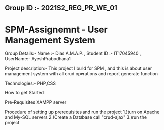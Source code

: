 ## Group ID :- 2021S2_REG_PR_WE_01
# SPM-Assignemnt - User Management System

Group Details:-
Name :- Dias A.M.A.P. , Student ID :- IT17045940 , UserName:- AyeshPrabodhana1

Project description:-
This project I build for SPM , and this is about user management system with all crud operations and report generate function

Technologies:-
PHP,CSS

How to get Started

Pre-Requisites
XAMPP server

Procedure of setting up prerequisites and run the project
1.)turn on Apache and My-SQL servers
2.)Create a Database call "crud-ajax" 
3.)run the project
